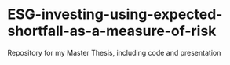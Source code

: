 # ESG-investing-using-expected-shortfall-as-a-measure-of-risk
Repository for my Master Thesis, including code and presentation
